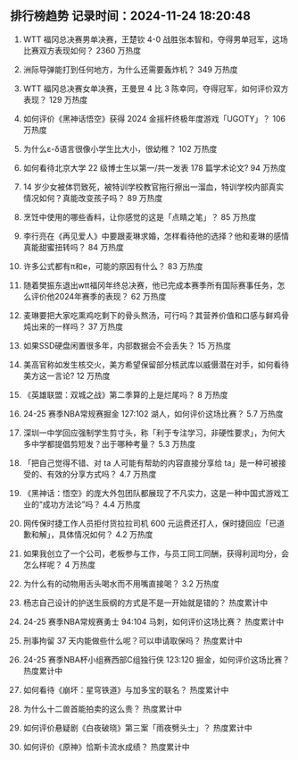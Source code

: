 
## 排行榜趋势 记录时间：2024-11-24 18:20:48
  
  1. WTT 福冈总决赛男单决赛，王楚钦 4-0 战胜张本智和，夺得男单冠军，这场比赛双方表现如何？ 2360 万热度
    
  2. 洲际导弹能打到任何地方，为什么还需要轰炸机？ 349 万热度
    
  3. WTT 福冈总决赛女单决赛，王曼昱 4 比 3 陈幸同，夺得冠军，如何评价双方表现？ 129 万热度
    
  4. 如何评价《黑神话悟空》获得 2024 金摇杆终极年度游戏「UGOTY」？ 106 万热度
    
  5. 为什么ε-δ语言很像小学生比大小，很幼稚？ 102 万热度
    
  6. 如何看待北京大学 22 级博士生以第一/共一发表 178 篇学术论文? 94 万热度
    
  7. 14 岁少女被体罚致死，被特训学校教官拖行擦出一溜血，特训学校内部真实情况如何？真能改变孩子吗？ 89 万热度
    
  8. 烹饪中使用的哪些香料，让你感觉的这是「点睛之笔」？ 85 万热度
    
  9. 李行亮在《再见爱人》中要跟麦琳求婚，怎样看待他的选择？他和麦琳的感情真能甜蜜扭转吗？ 84 万热度
    
  10. 许多公式都有π和e，可能的原因有什么？ 83 万热度
    
  11. 随着樊振东退出wtt福冈年终总决赛，他已完成本赛季所有国际赛事任务，怎么评价他2024年赛季的表现？ 62 万热度
    
  12. 麦琳要把大家吃熏鸡吃剩下的骨头熬汤，可行吗？其营养价值和口感与鲜鸡骨炖出来的一样吗？ 37 万热度
    
  13. 如果SSD硬盘闲置很多年，内部数据会不会丢失？ 15 万热度
    
  14. 美高官称如发生核交火，美方希望保留部分核武库以威慑潜在对手，如何看待美方这一言论? 12 万热度
    
  15. 《英雄联盟：双城之战》第二季算的上是烂尾吗？ 8 万热度
    
  16. 24-25 赛季NBA常规赛掘金 127:102 湖人，如何评价这场比赛？ 5.7 万热度
    
  17. 深圳一中学回应强制学生剪寸头，称「利于专注学习，非硬性要求」，为何大多中学都提倡剪短发？出于哪种考量？ 5.3 万热度
    
  18. 「把自己觉得不错、对 ta 人可能有帮助的内容直接分享给 ta」是一种可被接受的、有效的分享方式吗？ 4.7 万热度
    
  19. 《黑神话：悟空》的庞大外包团队都展现了不凡实力，这是一种中国式游戏工业的“成功方法论”吗？ 4.4 万热度
    
  20. 网传保时捷工作人员拒付货拉拉司机 600 元运费还打人，保时捷回应「已道歉和解」，具体情况如何？ 4.2 万热度
    
  21. 如果我创立了一个公司，老板参与工作，与员工同工同酬，获得利润均分，会怎么样呢？ 4 万热度
    
  22. 为什么有的动物用舌头喝水而不用嘴直接喝？ 3.2 万热度
    
  23. 杨志自己设计的护送生辰纲的方式是不是一开始就是错的？ 热度累计中
    
  24. 24-25 赛季NBA常规赛勇士 94:104 马刺，如何评价这场比赛？ 热度累计中
    
  25. 刑事拘留 37 天内能做些什么呢？可以申请取保吗？ 热度累计中
    
  26. 24-25 赛季NBA杯小组赛西部C组独行侠 123:120 掘金，如何评价这场比赛？ 热度累计中
    
  27. 如何看待《崩坏：星穹铁道》与加多宝的联名？ 热度累计中
    
  28. 为什么十二兽首能拍卖的这么贵？ 热度累计中
    
  29. 如何评价悬疑剧《白夜破晓》第三案「雨夜劈头士」？ 热度累计中
    
  30. 如何评价《原神》恰斯卡流水成绩？ 热度累计中
    
